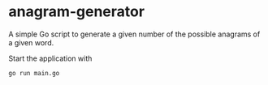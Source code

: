 # anagram-generator

A simple Go script to generate a given number of the possible anagrams of a given word.

Start the application with
```
go run main.go
```
